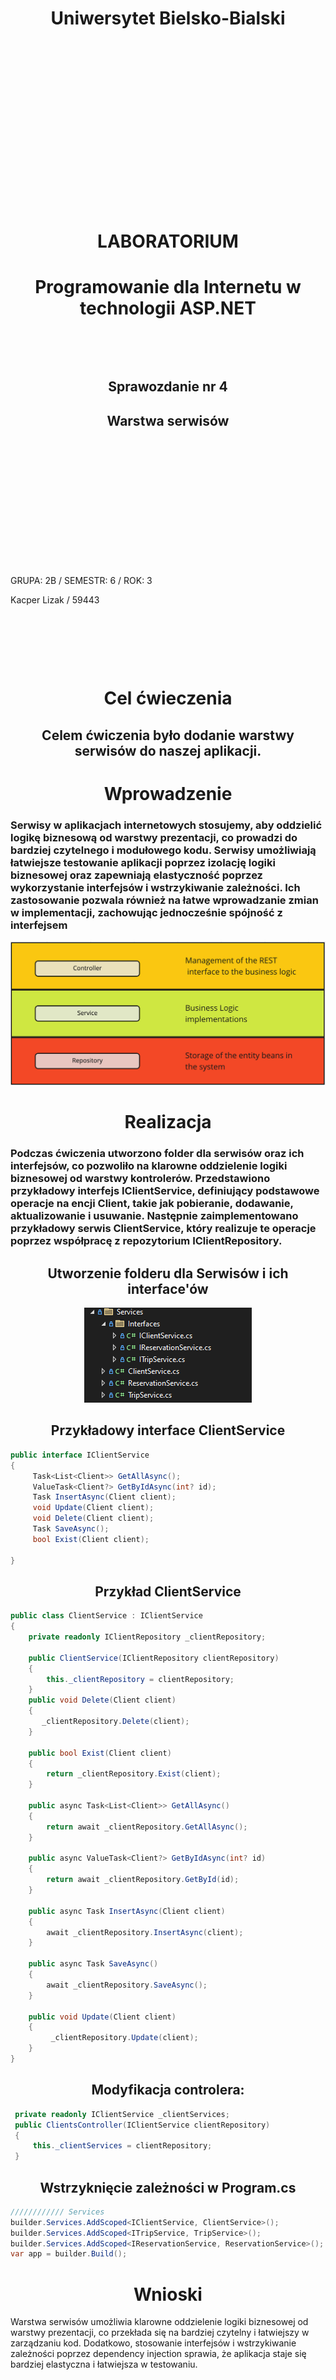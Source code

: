 <style>
h1, h4, h2 {
    border-bottom: 0;
    display:flex;
    flex-direction: column;
    align-items: center;
    text-align: center;
      }
      
centerer{
    display: grid;
    grid-template-columns: 6fr 1fr 4fr;
    grid-template-rows: 1fr;

}
rectangle{
    border: 1px solid black;
    margin: 0px 50px 0px 50px;
    width: 200px;
    height: 4em;
    display: flex;
    flex-direction: column;
    align-items: center;
    justify-items: center;
}
Ltext{
    margin: auto auto auto 0;
    font-weight: bold;
    margin-left: 4em
}
Rtext{
    margin: auto;
}

row {
    display: flex;
    flex-direction: row;
    align-items: center;
    justify-content: center; 
}
 </style>
<h1>Uniwersytet Bielsko-Bialski</h1>

&nbsp;

&nbsp;

&nbsp;

&nbsp;

&nbsp;

&nbsp;

&nbsp;

&nbsp;

&nbsp;

<h1 style="text-align: center;"><b>LABORATORIUM</b></h1>
<h1 style="text-align:center"><b>Programowanie dla Internetu w technologii ASP.NET</b></h1>

&nbsp;

&nbsp;

<h2 style="text-align:center; border: none;"><b>Sprawozdanie nr 4</b></h3>
<h2 style="text-align:center; border: none;">Warstwa serwisów</h2>

&nbsp;

&nbsp;

&nbsp;

&nbsp;

&nbsp;

&nbsp;

&nbsp;

GRUPA: 2B / SEMESTR: 6 / ROK: 3

Kacper Lizak / 59443

<div style="page-break-after: always;"></div>

&nbsp;

&nbsp;

&nbsp;

# Cel ćwieczenia

## Celem ćwiczenia było dodanie warstwy serwisów do naszej aplikacji.

# Wprowadzenie

### Serwisy w aplikacjach internetowych stosujemy, aby oddzielić logikę biznesową od warstwy prezentacji, co prowadzi do bardziej czytelnego i modułowego kodu. Serwisy umożliwiają łatwiejsze testowanie aplikacji poprzez izolację logiki biznesowej oraz zapewniają elastyczność poprzez wykorzystanie interfejsów i wstrzykiwanie zależności. Ich zastosowanie pozwala również na łatwe wprowadzanie zmian w implementacji, zachowując jednocześnie spójność z interfejsem 

![alt text](image-1.png)

# Realizacja
### Podczas ćwiczenia utworzono folder dla serwisów oraz ich interfejsów, co pozwoliło na klarowne oddzielenie logiki biznesowej od warstwy kontrolerów. Przedstawiono przykładowy interfejs IClientService, definiujący podstawowe operacje na encji Client, takie jak pobieranie, dodawanie, aktualizowanie i usuwanie. Następnie zaimplementowano przykładowy serwis ClientService, który realizuje te operacje poprzez współpracę z repozytorium IClientRepository.

## Utworzenie folderu dla Serwisów i ich interface'ów

<center>

![alt text](image.png)
</center>

## Przykładowy interface ClientService
```cs
public interface IClientService
{
     Task<List<Client>> GetAllAsync();
     ValueTask<Client?> GetByIdAsync(int? id);
     Task InsertAsync(Client client);
     void Update(Client client);
     void Delete(Client client);
     Task SaveAsync();
     bool Exist(Client client);

}
```



## Przykład ClientService

```cs
public class ClientService : IClientService
{
    private readonly IClientRepository _clientRepository;

    public ClientService(IClientRepository clientRepository)
    {
        this._clientRepository = clientRepository;
    }
    public void Delete(Client client)
    {
       _clientRepository.Delete(client);
    }

    public bool Exist(Client client)
    {
        return _clientRepository.Exist(client);
    }

    public async Task<List<Client>> GetAllAsync()
    {
        return await _clientRepository.GetAllAsync();
    }

    public async ValueTask<Client?> GetByIdAsync(int? id)
    {
        return await _clientRepository.GetById(id);
    }

    public async Task InsertAsync(Client client)
    {
        await _clientRepository.InsertAsync(client);
    }

    public async Task SaveAsync()
    {
        await _clientRepository.SaveAsync();
    }

    public void Update(Client client)
    {
         _clientRepository.Update(client);
    }
}
```

## Modyfikacja controlera:

```cs
 private readonly IClientService _clientServices;  
 public ClientsController(IClientService clientRepository)
 {
     this._clientServices = clientRepository;
 }
 ```




## Wstrzyknięcie zależności w Program.cs

```cs
//////////// Services
builder.Services.AddScoped<IClientService, ClientService>();
builder.Services.AddScoped<ITripService, TripService>();
builder.Services.AddScoped<IReservationService, ReservationService>();
var app = builder.Build();
```











# Wnioski
Warstwa serwisów umożliwia klarowne oddzielenie logiki biznesowej od warstwy prezentacji, co przekłada się na bardziej czytelny i łatwiejszy w zarządzaniu kod. Dodatkowo, stosowanie interfejsów i wstrzykiwanie zależności poprzez dependency injection sprawia, że aplikacja staje się bardziej elastyczna i łatwiejsza w testowaniu.